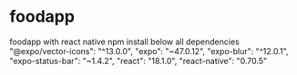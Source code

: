 # foodapp
foodapp with react native 
npm install below all dependencies 
    "@expo/vector-icons": "^13.0.0",
    "expo": "~47.0.12",
    "expo-blur": "^12.0.1",
    "expo-status-bar": "~1.4.2",
    "react": "18.1.0",
    "react-native": "0.70.5"
